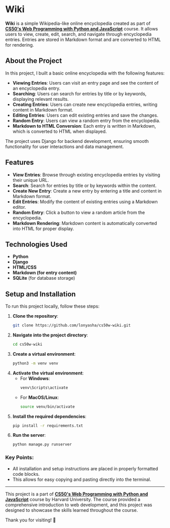 # Wiki

**Wiki** is a simple Wikipedia-like online encyclopedia created as part of **[CS50's Web Programming with Python and JavaScript](https://cs50.harvard.edu/web/2020/)** course.  It allows users to view, create, edit, search, and navigate through encyclopedia entries. Entries are stored in Markdown format and are converted to HTML for rendering.

## About the Project

In this project, I built a basic online encyclopedia with the following features:

- **Viewing Entries**: Users can visit an entry page and see the content of an encyclopedia entry.
- **Searching**: Users can search for entries by title or by keywords, displaying relevant results.
- **Creating Entries**: Users can create new encyclopedia entries, writing content in Markdown format.
- **Editing Entries**: Users can edit existing entries and save the changes.
- **Random Entry**: Users can view a random entry from the encyclopedia.
- **Markdown to HTML Conversion**: Each entry is written in Markdown, which is converted to HTML when displayed.

The project uses Django for backend development, ensuring smooth functionality for user interactions and data management.

## Features

- **View Entries**: Browse through existing encyclopedia entries by visiting their unique URL.
- **Search**: Search for entries by title or by keywords within the content.
- **Create New Entry**: Create a new entry by entering a title and content in Markdown format.
- **Edit Entries**: Modify the content of existing entries using a Markdown editor.
- **Random Entry**: Click a button to view a random article from the encyclopedia.
- **Markdown Rendering**: Markdown content is automatically converted into HTML for proper display.

## Technologies Used

- **Python**
- **Django**
- **HTML/CSS**
- **Markdown (for entry content)**
- **SQLite** (for database storage)

## Setup and Installation

To run this project locally, follow these steps:

1. **Clone the repository**:
   ```bash
   git clone https://github.com/lonyasha/cs50w-wiki.git
2. **Navigate into the project directory**:
   ```bash
   cd cs50w-wiki
3. **Create a virtual environment**:
      ```bash
      python3 -m venv venv
4. **Activate the virtual environment**:
   - For **Windows**:
     ```bash
     venv\Scripts\activate
   - For **MacOS/Linux**:
     ```bash
     source venv/bin/activate
5. **Install the required dependencies**:
   ```bash
   pip install -r requirements.txt
6. **Run the server**:
   ```bash
   python manage.py runserver

### Key Points:
- All installation and setup instructions are placed in properly formatted code blocks.
- This allows for easy copying and pasting directly into the terminal.

---

This project is a part of **[CS50's Web Programming with Python and JavaScript](https://cs50.harvard.edu/web/2020/)** course by Harvard University. The course provided a comprehensive introduction to web development, and this project was designed to showcase the skills learned throughout the course.

Thank you for visiting! 🎉
